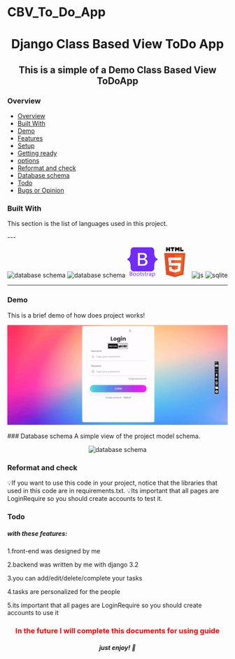 # CBV_To_Do_App
 <h1 align="center">Django Class Based View ToDo App</h1> 
<h2 align="center">This is a simple of a <strong>Demo Class Based View</strong> ToDoApp</h2>

### Overview
- [Overview](#overview)
- [Built With](#Built-With)
- [Demo](#demo)
- [Features](#features)
- [Setup](#setup)
- [Getting ready](#getting-ready)
- [options](#options)
- [Reformat and check](#reformat-and-check)
- [Database schema](#database-schema)
- [Todo](#todo)
- [Bugs or Opinion](#bugs-or-opinion)

### Built With
<p> This section is the list of languages used in this project.</p>
---
<p align="center" >
<img src="https://github.com/wsvincent/awesome-django/raw/main/assets/django-logo-positive.svg" alt="database schema"  margin="20px" width="70" height="70"/>
<img src="https://hugovk.github.io/python-logos/img/EuroPython%20Society.png" alt="database schema" margin="20px"  width="70" height="70"/>
<img src="https://raw.githubusercontent.com/devicons/devicon/master/icons/bootstrap/bootstrap-plain-wordmark.svg"  margin="20px" alt="bootstrap" width="70" height="70"/>
<img src="https://raw.githubusercontent.com/devicons/devicon/master/icons/html5/html5-original-wordmark.svg"  margin="20px" alt="html5" width="70" height="70"/>
<img src="http://3con14.biz/code/_data/js/intro/js-logo.png" alt="js"  margin="20px" width="70" height="70"/>
<img src="https://www.vectorlogo.zone/logos/sqlite/sqlite-icon.svg" alt="sqlite"  margin="20px" width="70" height="70"/>
</p>

---

### Demo
This is a brief demo of how does project works!
<p align="center">
<img src="https://github.com/Novin1380/CBV_To_Do_App/blob/main/Demo/ToDoApp-Test.gif" alt="database schema" width="720"/>
</p>
### Database schema
A simple view of the project model schema.
<p align="center">
<img src="https://user-images.githubusercontent.com/29748439/134964183-595bd7cf-df01-4089-8d22-bfb765d62c18.png" alt="database schema" width="300"/>
</p>

### Reformat and check
💡If you want to use this code in your project, notice that the libraries that used in this code are in requirements.txt.
💡Its important that all pages are LoginRequire so you should create accounts to test it.



### Todo
<h5>with these features:</h5>
 <p>1.front-end was designed by me </p>
 <p>2.backend was written by me with django 3.2</p>
 <p>3.you can add/edit/delete/complete your tasks</p>
 <p>4.tasks are personalized for the people</p>
 <p>5.its important that all pages are LoginRequire so you should create accounts to use it</p>

<h3 align="center" style="color:red;">In the future I will complete this documents for using guide</h3>

<h5 align="center">just enjoy! 👋</h5>
 